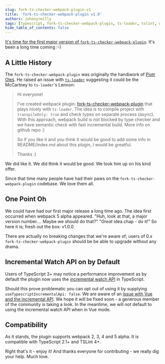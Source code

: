 ```yaml
---
slug: fork-ts-checker-webpack-plugin-v1
title: 'fork-ts-checker-webpack-plugin v1.0'
authors: johnnyreilly
tags: [typescript, fork-ts-checker-webpack-plugin, ts-loader, tslint, webpack]
hide_table_of_contents: false
---
```


[It's time for the first major version of `fork-ts-checker-webpack-plugin`](https://github.com/Realytics/fork-ts-checker-webpack-plugin/releases/tag/v1.0.0). It's been a long time coming :-)

<!--truncate-->

## A Little History

The `fork-ts-checker-webpack-plugin` was originally the handiwork of [Piotr Oleś](https://github.com/piotr-oles). He raised an issue with [`ts-loader`](https://github.com/TypeStrong/ts-loader/issues/537) suggesting it could be the McCartney to `ts-loader`'s Lennon:

> Hi everyone!
>
> I've created webpack plugin: [fork-ts-checker-webpack-plugin](https://github.com/Realytics/fork-ts-checker-webpack-plugin) that plays nicely with `ts-loader`. The idea is to compile project with `transpileOnly: true` and check types on separate process (async). With this approach, webpack build is not blocked by type checker and we have semantic check with fast incremental build. More info on github repo :)
>
> So if you like it and you think it would be good to add some info in README/index.md about this plugin, I would be greatful.
>
> Thanks :)

We did like it. We did think it would be good. We took him up on his kind offer.

Since that time many people have had their paws on the `fork-ts-checker-webpack-plugin` codebase. We love them all.

## One Point Oh

We could have had our first major release a long time ago. The idea first occurred when webpack 5 alpha appeared. "Huh, look at that, a major version number.... Maybe we should do that?" "_Great_ idea chap - do it!" So here it is; fresh out the box: v1.0.0

There are actually no breaking changes that we're aware of; users of 0.x `fork-ts-checker-webpack-plugin` should be be able to upgrade without any drama.

## Incremental Watch API on by Default

Users of TypeScript 3+ may notice a performance improvement as by default the plugin now uses the [incremental watch API](https://github.com/Microsoft/TypeScript/pull/20234) in TypeScript.

Should this prove problematic you can opt out of using it by supplying `useTypescriptIncrementalApi: false`. We are aware of an [issue with Vue and the incremental API](https://github.com/Realytics/fork-ts-checker-webpack-plugin/issues/219). We hope it will be fixed soon - a generous member of the community is taking a look. In the meantime, we will _not_ default to using the incremental watch API when in Vue mode.

## Compatibility

As it stands, the plugin supports webpack 2, 3, 4 and 5 alpha. It is compatible with TypeScript 2.1+ and TSLint 4+.

Right that's it - enjoy it! And thanks everyone for contributing - we really dig your help. Much love.
